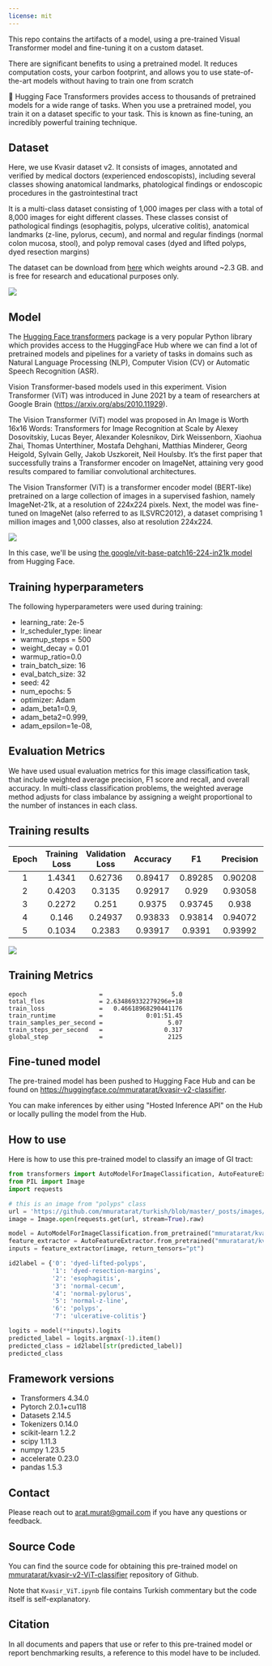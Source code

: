 ```yaml
---
license: mit
---
```

This repo contains the artifacts of a model, using a pre-trained Visual Transformer model and fine-tuning it on a custom dataset.

There are significant benefits to using a pretrained model. It reduces computation costs, your carbon footprint, and allows you to use state-of-the-art models without having to train one from scratch

 🤗 Hugging Face Transformers provides access to thousands of pretrained models for a wide range of tasks. When you use a pretrained model, you train it on a dataset specific to your task. This is known as fine-tuning, an incredibly powerful training technique.

## Dataset

Here, we use Kvasir dataset v2. It consists of images, annotated and verified by medical doctors (experienced endoscopists), including several classes showing anatomical landmarks, phatological findings or endoscopic procedures in the gastrointestinal tract

It is a multi-class dataset consisting of 1,000 images per class with a total of 8,000 images for eight different classes. These classes consist of pathological findings (esophagitis, polyps, ulcerative colitis), anatomical landmarks (z-line, pylorus, cecum), and normal and regular findings (normal colon mucosa, stool), and polyp removal cases (dyed and lifted polyps, dyed resection margins)

The dataset can be download from [here](https://datasets.simula.no/kvasir/) which weights around ~2.3 GB. and is free for research and educational purposes only. 

![](https://github.com/mmuratarat/turkish/blob/master/_posts/images/kvasir_v2_examples.png?raw=true)

## Model

The [Hugging Face transformers](https://huggingface.co/docs/transformers/index) package is a very popular Python library which provides access to the HuggingFace Hub where we can find a lot of pretrained models and pipelines for a variety of tasks in domains such as Natural Language Processing (NLP), Computer Vision (CV) or Automatic Speech Recognition (ASR).

Vision Transformer-based models used in this experiment. Vision Transformer (ViT) was introduced in June 2021 by a team of researchers at Google Brain (https://arxiv.org/abs/2010.11929). 

The Vision Transformer (ViT) model was proposed in An Image is Worth 16x16 Words: Transformers for Image Recognition at Scale by Alexey Dosovitskiy, Lucas Beyer, Alexander Kolesnikov, Dirk Weissenborn, Xiaohua Zhai, Thomas Unterthiner, Mostafa Dehghani, Matthias Minderer, Georg Heigold, Sylvain Gelly, Jakob Uszkoreit, Neil Houlsby. It’s the first paper that successfully trains a Transformer encoder on ImageNet, attaining very good results compared to familiar convolutional architectures.

The Vision Transformer (ViT) is a transformer encoder model (BERT-like) pretrained on a large collection of images in a supervised fashion, namely ImageNet-21k, at a resolution of 224x224 pixels. Next, the model was fine-tuned on ImageNet (also referred to as ILSVRC2012), a dataset comprising 1 million images and 1,000 classes, also at resolution 224x224.

![](https://github.com/mmuratarat/turkish/blob/master/_posts/images/Screenshot%202023-10-04%20at%205.17.43%20PM.png?raw=true)

In this case, we'll be using [the google/vit-base-patch16-224-in21k model](https://huggingface.co/google/vit-base-patch16-224-in21k) from Hugging Face.

## Training hyperparameters

The following hyperparameters were used during training:

* learning_rate: 2e-5
* lr_scheduler_type: linear
* warmup_steps = 500
* weight_decay = 0.01
* warmup_ratio=0.0
* train_batch_size: 16
* eval_batch_size: 32
* seed: 42
* num_epochs: 5
* optimizer: Adam
* adam_beta1=0.9,
* adam_beta2=0.999,
* adam_epsilon=1e-08,

## Evaluation Metrics

We have used usual evaluation metrics for this image classification task, that include weighted average precision, F1 score and recall, and overall accuracy. In multi-class classification problems, the weighted average method adjusts for class imbalance by assigning a weight proportional to the number of instances in each class.

## Training results

| **Epoch**     | **Training Loss**     | **Validation Loss**     | **Accuracy**     |  **F1**     | **Precision**     | **Recall**     |
|:---------:    |:-----------------:    |:-------------------:    |:------------:    |:-------:    |:-------------:    |:----------:    |
|     1         |       1.4341          |       0.62736           |    0.89417       | 0.89285     |    0.90208        |   0.89417      |
|     2         |       0.4203          |        0.3135           |    0.92917       |  0.929      |    0.93058        |   0.92917      |
|     3         |       0.2272          |        0.251            |    0.9375        | 0.93745     |     0.938         |   0.9375       |
|     4         |       0.146           |       0.24937           |    0.93833       | 0.93814     |    0.94072        |   0.93833      |
|     5         |       0.1034          |        0.2383           |    0.93917       |  0.9391     |    0.93992        |   0.93917      |

![](https://github.com/mmuratarat/turkish/blob/master/_posts/images/kvasir_vit_model_progress.png?raw=true)

## Training Metrics

    epoch                    =                   5.0
    total_flos               = 2.634869332279296e+18
    train_loss               =   0.46618968290441176
    train_runtime            =            0:01:51.45
    train_samples_per_second =                  5.07
    train_steps_per_second   =                 0.317
    global_step              =                  2125

## Fine-tuned model

The pre-trained model has been pushed to Hugging Face Hub and can be found on https://huggingface.co/mmuratarat/kvasir-v2-classifier.

You can make inferences by either using "Hosted Inference API" on the Hub or locally pulling the model from the Hub.

## How to use

Here is how to use this pre-trained model to classify an image of GI tract:

```python
from transformers import AutoModelForImageClassification, AutoFeatureExtractor
from PIL import Image
import requests

# this is an image from "polyps" class
url = 'https://github.com/mmuratarat/turkish/blob/master/_posts/images/example_polyps_image.jpg?raw=true'
image = Image.open(requests.get(url, stream=True).raw)

model = AutoModelForImageClassification.from_pretrained("mmuratarat/kvasir-v2-classifier")
feature_extractor = AutoFeatureExtractor.from_pretrained("mmuratarat/kvasir-v2-classifier")
inputs = feature_extractor(image, return_tensors="pt")

id2label = {'0': 'dyed-lifted-polyps', 
            '1': 'dyed-resection-margins', 
            '2': 'esophagitis', 
            '3': 'normal-cecum', 
            '4': 'normal-pylorus', 
            '5': 'normal-z-line', 
            '6': 'polyps', 
            '7': 'ulcerative-colitis'}

logits = model(**inputs).logits
predicted_label = logits.argmax(-1).item()
predicted_class = id2label[str(predicted_label)]
predicted_class
```

## Framework versions

* Transformers 4.34.0
* Pytorch 2.0.1+cu118
* Datasets 2.14.5
* Tokenizers 0.14.0
* scikit-learn 1.2.2
* scipy 1.11.3
* numpy 1.23.5
* accelerate 0.23.0
* pandas 1.5.3

## Contact

Please reach out to arat.murat@gmail.com if you have any questions or feedback.

## Source Code

You can find the source code for obtaining this pre-trained model on [mmuratarat/kvasir-v2-ViT-classifier]( https://github.com/mmuratarat/kvasir-v2-ViT-classifier) repository of Github.

Note that `Kvasir_ViT.ipynb` file contains Turkish commentary but the code itself is self-explanatory.

## Citation

In all documents and papers that use or refer to this pre-trained model or report benchmarking results, a reference to this model have to be included.

